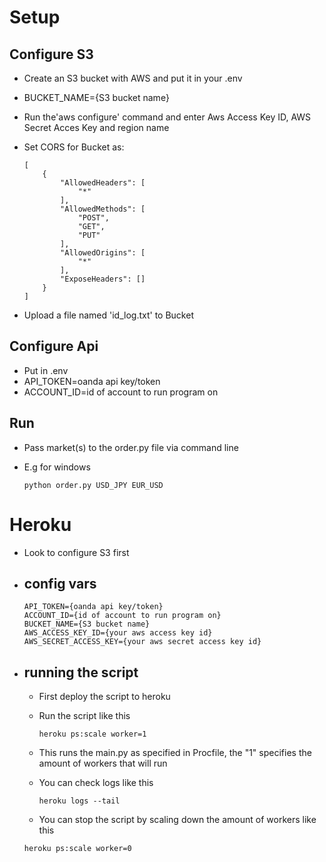 # Setup

## Configure S3
* Create an S3 bucket with AWS and put it in your .env
* BUCKET_NAME={S3 bucket name}
* Run the'aws configure' command and enter Aws Access Key ID, AWS Secret Acces Key and region name
* Set CORS for Bucket as:

    ```
    [
        {
            "AllowedHeaders": [
                "*"
            ],
            "AllowedMethods": [
                "POST",
                "GET",
                "PUT"
            ],
            "AllowedOrigins": [
                "*"
            ],
            "ExposeHeaders": []
        }
    ]
    ```
* Upload a file named 'id_log.txt' to Bucket

## Configure Api
* Put in .env
* API_TOKEN=oanda api key/token
* ACCOUNT_ID=id of account to run program on

## Run
* Pass market(s) to the order.py file via command line
* E.g for windows

    ```
    python order.py USD_JPY EUR_USD
    ```

# Heroku
* Look to configure S3 first
* ## config vars
    ```
    API_TOKEN={oanda api key/token}
    ACCOUNT_ID={id of account to run program on}
    BUCKET_NAME={S3 bucket name}
    AWS_ACCESS_KEY_ID={your aws access key id}
    AWS_SECRET_ACCESS_KEY={your aws secret access key id}
    ```
* ## running the script
    * First deploy the script to heroku
    * Run the script like this

        ```heroku ps:scale worker=1```
    * This runs the main.py as specified in Procfile, the "1" specifies the amount of workers that will run
    * You can check logs like this

        ```heroku logs --tail```
    * You can stop the script by scaling down the amount of workers like this

    ```heroku ps:scale worker=0```



